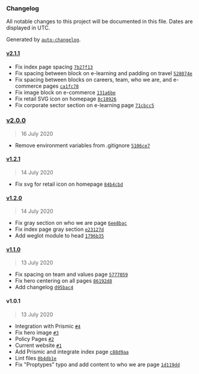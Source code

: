 ### Changelog

All notable changes to this project will be documented in this file. Dates are displayed in UTC.

Generated by [`auto-changelog`](https://github.com/CookPete/auto-changelog).

#### [v2.1.1](https://gitlab.com/KNJO/meliorism-website/compare/v2.1.1...v2.1.1)

- Fix index page spacing [`7b27f13`](https://gitlab.com/KNJO/meliorism-website/commit/7b27f133f8f1d6634b7971b392380f1e75cb979e)
- Fix spacing between block on e-learning and padding on travel [`528074e`](https://gitlab.com/KNJO/meliorism-website/commit/528074e6549a7ada19554db8dbc29c238806c660)
- Fix spacing between blocks on careers, team, who we are, and e-commerce pages [`ca1fc78`](https://gitlab.com/KNJO/meliorism-website/commit/ca1fc78599dc515187a4113058f1cc6b5031d646)
- Fix image block on e-commerce [`131a6be`](https://gitlab.com/KNJO/meliorism-website/commit/131a6be9dbd705f257c14518d547131c78e03952)
- Fix retail SVG icon on homepage [`8c18926`](https://gitlab.com/KNJO/meliorism-website/commit/8c189260a4cd28eecda6237af1607120ab9b74b2)
- Fix corporate sector section on e-learning page [`71cbcc5`](https://gitlab.com/KNJO/meliorism-website/commit/71cbcc5f346d32839f2103e325fa1c93074ad46d)


### [v2.0.0](https://gitlab.com/KNJO/meliorism-website/compare/v1.2.1...v2.0.0)

> 16 July 2020

- Remove environment variables from .gitignore [`5106ce7`](https://gitlab.com/KNJO/meliorism-website/commit/5106ce7f3e4198596a0705911eb2c54f58ee975f)

#### [v1.2.1](https://gitlab.com/KNJO/meliorism-website/compare/v1.2.0...v1.2.1)

> 14 July 2020

- Fix svg for retail icon on homepage [`84b4cbd`](https://gitlab.com/KNJO/meliorism-website/commit/84b4cbd3effb7ebe51393f0bba48df9e028c8b2b)

#### [v1.2.0](https://gitlab.com/KNJO/meliorism-website/compare/v1.1.0...v1.2.0)

> 14 July 2020

- Fix gray section on who we are page [`6ee8bac`](https://gitlab.com/KNJO/meliorism-website/commit/6ee8bac32bc4d6a224cad0494319afb401a9e42b)
- Fix index page gray section [`e23127d`](https://gitlab.com/KNJO/meliorism-website/commit/e23127d4ed012ecff33059a0cad445d41d878460)
- Add weglot module to head [`1796b35`](https://gitlab.com/KNJO/meliorism-website/commit/1796b35441be7a2177ebdb7ab0e7d8e11120b0e4)

#### [v1.1.0](https://gitlab.com/KNJO/meliorism-website/compare/v1.0.1...v1.1.0)

> 13 July 2020

- Fix spacing on team and values page [`5777059`](https://gitlab.com/KNJO/meliorism-website/commit/577705992e18ad632ff2f6be9e0cfc94b5404642)
- Fix hero centering on all pages [`86192d8`](https://gitlab.com/KNJO/meliorism-website/commit/86192d8d8029ef2ccef0632079a107db0d289580)
- Add changelog [`d95bac4`](https://gitlab.com/KNJO/meliorism-website/commit/d95bac42dd5c41d51f99e59c477ec3a82248ca3e)

#### v1.0.1

> 13 July 2020

- Integration with Prismic [`#4`](https://gitlab.com/KNJO/meliorism-website/merge_requests/4)
- Fix hero image [`#3`](https://gitlab.com/KNJO/meliorism-website/merge_requests/3)
- Policy Pages [`#2`](https://gitlab.com/KNJO/meliorism-website/merge_requests/2)
- Current website [`#1`](https://gitlab.com/KNJO/meliorism-website/merge_requests/1)
- Add Prismic and integrate index page [`c88d9aa`](https://gitlab.com/KNJO/meliorism-website/commit/c88d9aad70405850d7bada36dfabc82739da6a70)
- Lint files [`0b4db1e`](https://gitlab.com/KNJO/meliorism-website/commit/0b4db1ecf7a28409f60dea24275e194a4451504e)
- Fix "Proptypes" typo and add content to who we are page [`1d119dd`](https://gitlab.com/KNJO/meliorism-website/commit/1d119ddde329086500e07039a895d9a681b89f83)
